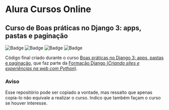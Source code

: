# Alura Cursos Online
## Curso de Boas práticas no Django 3: apps, pastas e paginação
![Badge](https://img.shields.io/static/v1?label=Python&message=3.9&color=blue&style=flat&logo=PYTHON) ![Badge](https://img.shields.io/static/v1?label=Django&message=framework&color=green&style=flat&logo=Django) ![Badge](https://img.shields.io/static/v1?label=PostgreSQL&message=database&color=blue&style=flat&logo=POSTGRESQL) ![Badge](https://img.shields.io/static/v1?label=Status&message=completo&color=brightgreen&style=flat)

Código final criado durante o curso [Boas práticas no Django 3: apps, pastas e paginação](https://cursos.alura.com.br/course/django-2-boas-praticas), que faz parte da [Formação Django (_Criando sites e experiências na web com Python_)](https://cursos.alura.com.br/formacao-django).

### Aviso
Esse repositório pode ser copiado a vontade, mas ressalto que apenas copia-lo não equivale a realizar o curso. Indico que também façam o curso se houver interesse.

